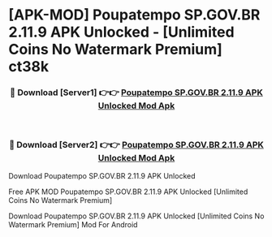 # [APK-MOD] Poupatempo SP.GOV.BR 2.11.9 APK Unlocked - [Unlimited Coins No Watermark Premium] ct38k



<div align="center">
<h3>🔴 Download [Server1] 👉👉 <a href="https://momento.my/?title=Poupatempo_SP.GOV.BR_2.11.9_APK_Unlocked">Poupatempo SP.GOV.BR 2.11.9 APK Unlocked Mod Apk</a></h3><br>

<h3>🔴 Download [Server2] 👉👉 <a href="https://momento.my/?title=Poupatempo_SP.GOV.BR_2.11.9_APK_Unlocked">Poupatempo SP.GOV.BR 2.11.9 APK Unlocked Mod Apk</a></h3>
</div>



Download Poupatempo SP.GOV.BR 2.11.9 APK Unlocked 

Free APK MOD Poupatempo SP.GOV.BR 2.11.9 APK Unlocked [Unlimited Coins No Watermark Premium]

Download Poupatempo SP.GOV.BR 2.11.9 APK Unlocked [Unlimited Coins No Watermark Premium] Mod For Android
